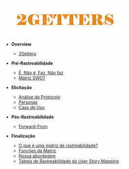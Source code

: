 <a href="">
  <img src="assets/banner2.png" alt="2GETTERS">
</a>

* **Overview**
    * [2Getters](/)
* **Pré-Rastreabilidade**
    * [É, Não é, Faz, Não faz](pages/fazNaoFaz.md)
    * [Matriz SWOT](pages/swot.md)
* **Elicitação**
    * [Análise de Protocolo](pages/analiseProtocolo.md)
    * [Personas](pages/personas.md)
    * [Caso de Uso](pages/casoUso.md)
* **Pós-Rastreabilidade**
    * [Forward-From](pages/forwardFrom.md)

* **Finalização**
  * [O que é uma matriz de rastreabilidade?](pages/matriz.md#o-que-e-uma-matriz-de-rastreabilidade)
  * [Funções da Matriz](pages/matriz.md#funcoes-da-matriz)
  * [Nossa abordagem](pages/matriz.md#nossa-abordagem)
  * [Tabela de Rastreabilidade do User Story Mapping](pages/matriz.md#tabela-de-rastreabilidade-do-user-story-mapping)
